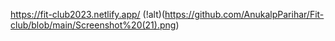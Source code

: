https://fit-club2023.netlify.app/
(!alt)(https://github.com/AnukalpParihar/Fit-club/blob/main/Screenshot%20(21).png)
